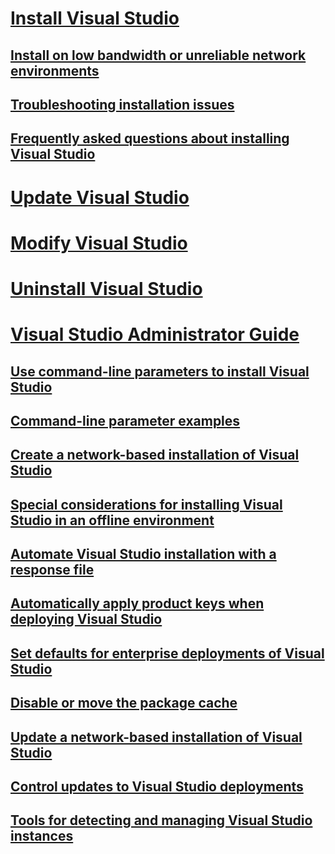 # [Install Visual Studio](install-visual-studio.md)
## [Install on low bandwidth or unreliable network environments](install-vs-inconsistent-quality-network.md)
## [Troubleshooting installation issues](troubleshooting-installation-issues.md)
## [Frequently asked questions about installing Visual Studio](install-faqs.md)
# [Update Visual Studio](update-visual-studio.md)
# [Modify Visual Studio](modify-visual-studio.md)
# [Uninstall Visual Studio](uninstall-visual-studio.md)
# [Visual Studio Administrator Guide](visual-studio-administrator-guide.md)
## [Use command-line parameters to install Visual Studio](use-command-line-parameters-to-install-visual-studio.md)
## [Command-line parameter examples](command-line-parameter-examples.md)
## [Create a network-based installation of Visual Studio](create-a-network-installation-of-visual-studio.md)
## [Special considerations for installing Visual Studio in an offline environment](install-visual-studio-in-offline-environment.md)
## [Automate Visual Studio installation with a response file](automated-installation-with-response-file.md)
## [Automatically apply product keys when deploying Visual Studio](automatically-apply-product-keys-when-deploying-visual-studio.md)
## [Set defaults for enterprise deployments of Visual Studio](set-defaults-for-enterprise-deployments.md)
## [Disable or move the package cache](disable-or-move-the-package-cache.md)
## [Update a network-based installation of Visual Studio](update-a-network-installation-of-visual-studio.md)
## [Control updates to Visual Studio deployments](controlling-updates-to-visual-studio-deployments.md)
## [Tools for detecting and managing Visual Studio instances](tools-for-managing-visual-studio-instances.md)
